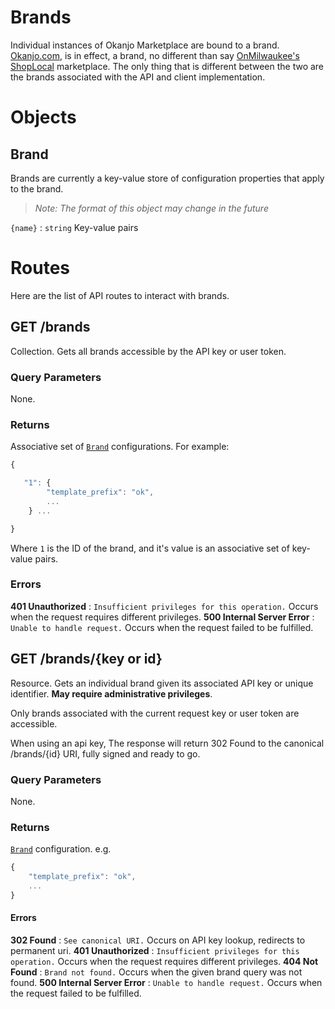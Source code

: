 
# Brands

Individual instances of Okanjo Marketplace are bound to a brand. [Okanjo.com](https://okanjo.com), is in effect, a brand, no different than
say [OnMilwaukee's ShopLocal](https://shoplocal.onmilwaukee.com) marketplace. The only thing that is different between
the two are the brands associated with the API and client implementation.

# Objects

## Brand

Brands are currently a key-value store of configuration properties that apply to the brand.

> *Note: The format of this object may change in the future*

`{name}`
:   `string` Key-value pairs


# Routes

Here are the list of API routes to interact with brands.

## GET /brands

Collection. Gets all brands accessible by the API key or user token.

### Query Parameters

None.

### Returns

Associative set of [`Brand`](Brands.html#Brand) configurations. For example:

```js
{

   "1": {
        "template_prefix": "ok",
        ...
    } ...

}
```

Where `1` is the ID of the brand, and it's value is an associative set of key-value pairs.

### Errors

**401 Unauthorized**
:   `Insufficient privileges for this operation.`  Occurs when the request requires different privileges.
**500 Internal Server Error**
:   `Unable to handle request.`  Occurs when the request failed to be fulfilled.



## GET /brands/{key or id}

Resource. Gets an individual brand given its associated API key or unique identifier. **May require administrative privileges**.

Only brands associated with the current request key or user token are accessible.

When using an api key, The response will return 302 Found to the canonical /brands/{id} URI, fully signed and ready to go.

### Query Parameters

None.

### Returns

[`Brand`](Brands.html#Brand) configuration. e.g.

```js
{
    "template_prefix": "ok",
    ...
}
```


#### Errors

**302 Found**
:   `See canonical URI.` Occurs on API key lookup, redirects to permanent uri.
**401 Unauthorized**
:   `Insufficient privileges for this operation.` Occurs when the request requires different privileges.
**404 Not Found**
:   `Brand not found.` Occurs when the given brand query was not found.
**500 Internal Server Error**
:   `Unable to handle request.`  Occurs when the request failed to be fulfilled.
